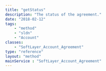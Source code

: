 ```yaml
---
title: "getStatus"
description: "The status of the agreement."
date: "2018-02-12"
tags:
    - "method"
    - "sldn"
    - "Account"
classes:
    - "SoftLayer_Account_Agreement"
type: "reference"
layout: "method"
mainService : "SoftLayer_Account_Agreement"
---
```

